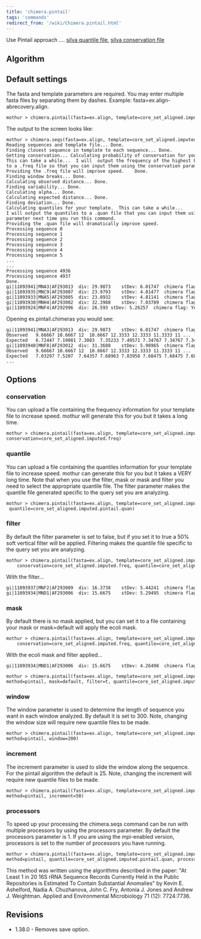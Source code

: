 ```yaml
---
title: 'chimera.pintail'
tags: 'commands'
redirect_from: '/wiki/Chimera.pintail.html'
---
```

Use Pintail approach \.... [ silva quantile
file](https://mothur.s3.us-east-2.amazonaws.com/wiki/silva.bacteria.pintail.quan.zip), [ silva
conservation file](https://mothur.s3.us-east-2.amazonaws.com/wiki/silva.bacteria.freq.zip)


## Algorithm

## Default settings

The fasta and template parameters are required. You may enter multiple
fasta files by separating them by dashes. Example:
fasta=ex.align-abrecovery.align.

    mothur > chimera.pintail(fasta=ex.align, template=core_set_aligned.imputed.fasta)

The output to the screen looks like:

    mothur > chimera.seqs(fasta=ex.align, template=core_set_aligned.imputed.fasta)
    Reading sequences and template file... Done.
    Finding closest sequence in template to each sequence... Done.
    Getting conservation... Calculating probability of conservation for your template sequences.
    This can take a while...  I will  output the frequency of the highest base in each position 
    to a .freq file so that you can input them using the conservation parameter next time you run this command.
    Providing the .freq file will improve speed.    Done.
    Finding window breaks... Done.
    Calculating observed distance... Done.
    Finding variability... Done.
    Calculating alpha... Done.
    Calculating expected distance... Done.
    Finding deviation... Done.
    Calculating quantiles for your template.  This can take a while...  
    I will output the quantiles to a .quan file that you can input them using the quantile
    parameter next time you run this command. 
    Providing the .quan file will dramatically improve speed.    
    Processing sequence 0
    Processing sequence 1
    Processing sequence 2
    Processing sequence 3
    Processing sequence 4
    Processing sequence 5
    ...
    ...
    Processing sequence 4936
    Processing sequence 4937
    Done.
    gi|11093941|MNA3|AF293013  div: 29.9873    stDev: 6.01747  chimera flag: Yes
    gi|11093935|MNC9|AF293007  div: 23.9793    stDev: 4.81477  chimera flag: Yes
    gi|11093933|MNA5|AF293005  div: 23.8932    stDev: 4.81141  chimera flag: Yes
    gi|11093930|MNH4|AF293002  div: 32.3988    stDev: 7.03789  chimera flag: Yes
    gi|11093924|MNF4|AF292996  div: 26.593 stDev: 5.26257  chimera flag: Yes

Opening ex.pintail.chimeras you would see:

    gi|11093941|MNA3|AF293013  div: 29.9873    stDev: 6.01747  chimera flag: Yes
    Observed   9.66667 10.6667 12  10.6667 12.3333 12.3333 11.3333 11 ...  
    Expected   6.72447 7.19081 7.3083  7.35233 7.49571 7.34767 7.34767 7.3494 ...  
    gi|11093940|MNF8|AF293012  div: 31.3688    stDev: 5.98965  chimera flag: No
    Observed   9.66667 10.6667 12  10.6667 12.3333 12.3333 11.3333 11 ...  
    Expected   7.03297 7.5207  7.64357 7.68963 7.83958 7.68475 7.68475 7.68656 ...
    ...

## Options

### conservation

You can upload a file containing the frequency information for your
template file to increase speed. mothur will generate this for you but
it takes a long time.

    mothur > chimera.pintail(fasta=ex.align, template=core_set_aligned.imputed.fasta,
    conservation=core_set_aligned.imputed.freq)

### quantile

You can upload a file containing the quantiles information for your
template file to increase speed. mothur can generate this for you but it
takes a VERY long time. Note that when you use the filter, mask or mask
and filter you need to select the appropriate quantile file. The filter
parameter makes the quantile file generated specific to the query set
you are analyzing.

    mothur > chimera.pintail(fasta=ex.align, template=core_set_aligned.imputed.fasta,
     quantile=core_set_aligned.imputed.pintail.quan)

### filter

By default the filter parameter is set to false, but if you set it to
true a 50% soft vertical filter will be applied. Filtering makes the
quantile file specific to the query set you are analyzing.

    mothur > chimera.pintail(fasta=ex.align, template=core_set_aligned.imputed.fasta, filter=t, 
        conservation=core_set_aligned.imputed.freq, quantile=core_set_aligned.imputed.pintail.filtered.ex.quan)

With the filter\...

    gi|11093937|MNF2|AF293009  div: 16.3738    stDev: 5.44241  chimera flag: Yes
    gi|11093934|MND1|AF293006  div: 15.6675    stDev: 5.29495  chimera flag: Yes

### mask

By default there is no mask applied, but you can set it to a file
containing your mask or mask=default will apply the ecoli mask.

    mothur > chimera.pintail(fasta=ex.align, template=core_set_aligned.imputed.fasta, filter=t, mask=default, 
        conservation=core_set_aligned.imputed.freq, quantile=core_set_aligned.imputed.pintail.filtered.ex.masked.quan)

With the ecoli mask and filter applied\...

    gi|11093934|MND1|AF293006  div: 15.6675    stDev: 4.26498  chimera flag: Yes

    mothur > chimera.pintail(fasta=ex.align, template=core_set_aligned.imputed.fasta,
    method=pintail, mask=default, filter=t, quantile=core_set_aligned.imputed.pintail.filtered.masked.quan)

### window

The window parameter is used to determine the length of sequence you
want in each window analyzed. By default it is set to 300. Note,
changing the window size will require new quantile files to be made.

    mothur > chimera.pintail(fasta=ex.align, template=core_set_aligned.imputed.fasta,
    method=pintail, window=200)

### increment

The increment parameter is used to slide the window along the sequence.
For the pintail algorithm the default is 25. Note, changing the
increment will require new quantile files to be made.

    mothur > chimera.pintail(fasta=ex.align, template=core_set_aligned.imputed.fasta,
    method=pintail, increment=50)

### processors

To speed up your processing the chimera.seqs command can be run with
multiple processors by using the processors parameter. By default the
processors parameter is 1. If you are using the mpi-enabled version,
processors is set to the number of processors you have running.

    mothur > chimera.pintail(fasta=ex.align, template=core_set_aligned.imputed.fasta,
    method=pintail, quantile=core_set_aligned.imputed.pintail.quan, processors=2)

This method was written using the algorithms described in the paper:
"At Least 1 in 20 16S rRNA Sequence Records Currently Held in the
Public Repositories is Estimated To Contain Substantial Anomalies" by
Kevin E. Ashelford, Nadia A. Chuzhanova, John C. Fry, Antonia J. Jones
and Andrew J. Weightman. Applied and Environmental Microbiology 71 (12):
7724:7736.

## Revisions

-   1.38.0 - Removes save option.


